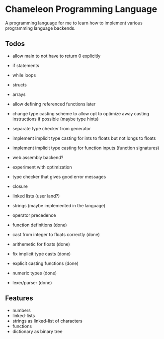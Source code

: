 # Chameleon Programming Language

A programming language for me to learn how to implement various programming language
backends.

## Todos

* allow main to not have to return 0 explicitly
* if statements
* while loops
* structs
* arrays
* allow defining referenced functions later
* change type casting scheme to allow opt to optimize away casting instructions if possible (maybe type hints)
* separate type checker from generator
* implement implicit type casting for ints to floats but not longs to floats
* implement implicit type casting for function inputs (function signatures)
* web assembly backend?
* experiment with optimization
* type checker that gives good error messages
* closure
* linked lists (user land?)
* strings (maybe implemented in the language)
* operator precedence

* function definitions (done)
* cast from integer to floats correctly (done)
* arithemetic for floats (done)
* fix implicit type casts (done)
* explicit casting functions (done)
* numeric types (done)
* lexer/parser (done)

## Features

* numbers
* linked-lists
* strings as linked-list of characters
* functions
* dictionary as binary tree